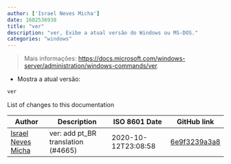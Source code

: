 ```yaml
---
author: ['Israel Neves Micha']
date: 1602536938
title: "ver"
description: "ver, Exibe a atual versão do Windows ou MS-DOS."
categories: "windows"
---
```

> Mais informações: <https://docs.microsoft.com/windows-server/administration/windows-commands/ver>.

- Mostra a atual versão:

```bash
ver
```
List of changes to this documentation


Author | Description | ISO 8601 Date | GitHub link
------|-----|-----|-----
[Israel Neves Micha](mailto:isrmicha@gmail.com) | ver: add pt_BR translation (#4665) | 2020-10-12T23:08:58 | [6e9f3239a3a8](https://github.com/tldr-pages/tldr/commit/6e9f3239a3a837bbb24be9e4e043d2fac72eabb0)

